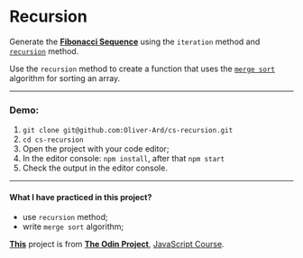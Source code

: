 # Recursion

Generate the **[Fibonacci Sequence](https://en.wikipedia.org/wiki/Fibonacci_sequence)** using the `iteration` method and [`recursion`](<https://en.wikipedia.org/wiki/Recursion_(computer_science)>) method.

Use the `recursion` method to create a function that uses the [`merge sort`](https://en.wikipedia.org/wiki/Merge_sort) algorithm for sorting an array.

---

### Demo:

1. `git clone git@github.com:Oliver-Ard/cs-recursion.git`
2. `cd cs-recursion`
3. Open the project with your code editor;
4. In the editor console: `npm install`, after that `npm start`
5. Check the output in the editor console.

---

#### What I have practiced in this project?

- use `recursion` method;
- write `merge sort` algorithm;

**[This](https://www.theodinproject.com/lessons/javascript-recursion)** project is from **[The Odin Project](https://www.theodinproject.com/)**, [JavaScript Course](https://www.theodinproject.com/paths/full-stack-javascript/courses/javascript).
